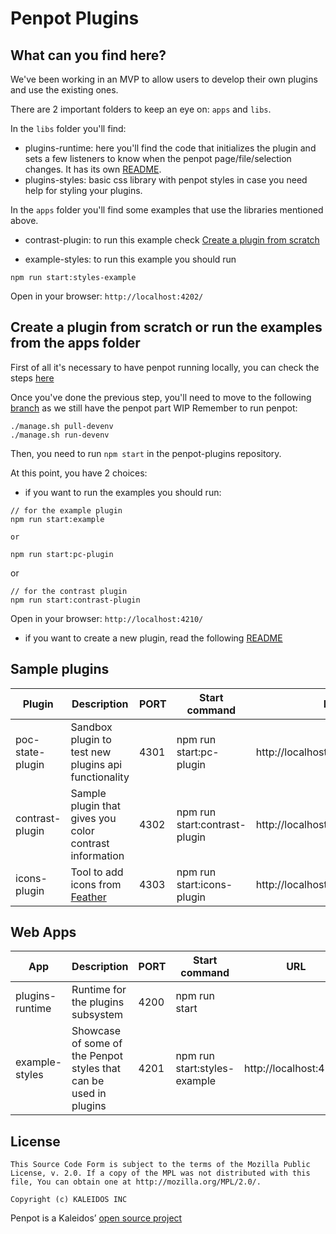 # Penpot Plugins

## What can you find here?

We've been working in an MVP to allow users to develop their own plugins and use the existing ones.

There are 2 important folders to keep an eye on: `apps` and `libs`.

In the `libs` folder you'll find:

- plugins-runtime: here you'll find the code that initializes the plugin and sets a few listeners to know when the penpot page/file/selection changes.
  It has its own [README](libs/plugins-runtime/README.md).
- plugins-styles: basic css library with penpot styles in case you need help for styling your plugins.

In the `apps` folder you'll find some examples that use the libraries mentioned above.

- contrast-plugin: to run this example check <a href="#create-a-plugin-from-scratch-or-run-the-examples-from-the-apps-folder">Create a plugin from scratch</a>

- example-styles: to run this example you should run

```
npm run start:styles-example
```

Open in your browser: `http://localhost:4202/`

## Create a plugin from scratch or run the examples from the apps folder

First of all it's necessary to have penpot running locally, you can check the steps [here](https://help.penpot.app/technical-guide/developer/devenv/)

Once you've done the previous step, you'll need to move to the following [branch](https://github.com/penpot/penpot/tree/niwinz-poc-plugins) as we still have the penpot part WIP
Remember to run penpot:

```
./manage.sh pull-devenv
./manage.sh run-devenv
```

Then, you need to run `npm start` in the penpot-plugins repository.

At this point, you have 2 choices:

- if you want to run the examples you should run:

```
// for the example plugin
npm run start:example

or

npm run start:pc-plugin
```

or

```
// for the contrast plugin
npm run start:contrast-plugin
```

Open in your browser: `http://localhost:4210/`

- if you want to create a new plugin, read the following [README](docs/create-plugin.md)

## Sample plugins

| Plugin           | Description                                                 | PORT | Start command                 | Manifest URL                               |
| ---------------- | ----------------------------------------------------------- | ---- | ----------------------------- | ------------------------------------------ |
| poc-state-plugin | Sandbox plugin to test new plugins api functionality        | 4301 | npm run start:pc-plugin       | http://localhost:4301/assets/manifest.json |
| contrast-plugin  | Sample plugin that gives you color contrast information     | 4302 | npm run start:contrast-plugin | http://localhost:4302/manifest.json        |
| icons-plugin     | Tool to add icons from [Feather](https://feathericons.com/) | 4303 | npm run start:icons-plugin    | http://localhost:4303/assets/manifest.json |

## Web Apps

| App             | Description                                                       | PORT | Start command                | URL                    |
| --------------- | ----------------------------------------------------------------- | ---- | ---------------------------- | ---------------------- |
| plugins-runtime | Runtime for the plugins subsystem                                 | 4200 | npm run start                |                        |
| example-styles  | Showcase of some of the Penpot styles that can be used in plugins | 4201 | npm run start:styles-example | http://localhost:4201/ |

## License

```
This Source Code Form is subject to the terms of the Mozilla Public
License, v. 2.0. If a copy of the MPL was not distributed with this
file, You can obtain one at http://mozilla.org/MPL/2.0/.

Copyright (c) KALEIDOS INC
```

Penpot is a Kaleidos’ [open source project](https://kaleidos.net/)
